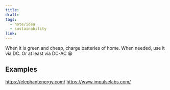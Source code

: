```yaml
---
title: 
draft: 
tags:
  - note/idea
  - sustainability
link:
---
```

When it is green and cheap, charge batteries of home. When needed, use it via DC. Or at least via DC-AC 😀

## Examples
https://elephantenergy.com/
https://www.impulselabs.com/

